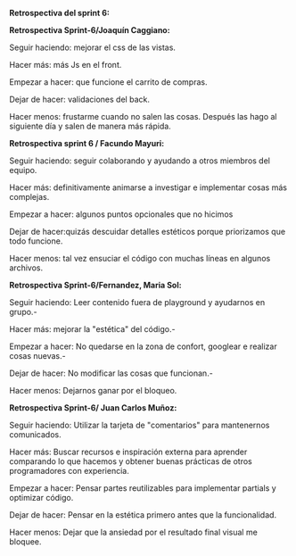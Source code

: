 **Retrospectiva del sprint 6:**

**Retrospectiva Sprint-6/Joaquín Caggiano:**

Seguir haciendo:  mejorar el css de las vistas.

Hacer más:  más Js en el front.

Empezar a hacer: que funcione el carrito de compras.

Dejar de hacer: validaciones del back.

Hacer menos: frustarme cuando no salen las cosas. Después las hago al siguiente día y salen de manera más rápida.

**Retrospectiva sprint 6 / Facundo Mayuri:**

Seguir haciendo: seguir colaborando y ayudando a otros miembros del equipo.

Hacer más: definitivamente animarse a investigar e implementar cosas más complejas.

Empezar a hacer:  algunos puntos opcionales que no hicimos

Dejar de hacer:quizás descuidar detalles estéticos porque priorizamos que todo funcione.

Hacer menos: tal vez ensuciar el código con muchas líneas en algunos archivos.

**Retrospectiva Sprint-6/Fernandez, Maria Sol:**

Seguir haciendo: Leer contenido fuera de playground y ayudarnos en grupo.-

Hacer más: mejorar la "estética" del código.-

Empezar a hacer: No quedarse en la zona de confort, googlear e realizar cosas nuevas.-

Dejar de hacer: No modificar las cosas que funcionan.-

Hacer menos: Dejarnos ganar por el bloqueo.

**Retrospectiva Sprint-6/ Juan Carlos Muñoz:**

Seguir haciendo: Utilizar la tarjeta de "comentarios" para mantenernos comunicados.

Hacer más: Buscar recursos e inspiración externa para aprender comparando lo que hacemos y obtener buenas prácticas de otros programadores con experiencia.

Empezar a hacer: Pensar partes reutilizables para implementar partials y optimizar código.

Dejar de hacer: Pensar en la estética primero antes que la funcionalidad.

Hacer menos: Dejar que la ansiedad por el resultado final visual me bloquee.


